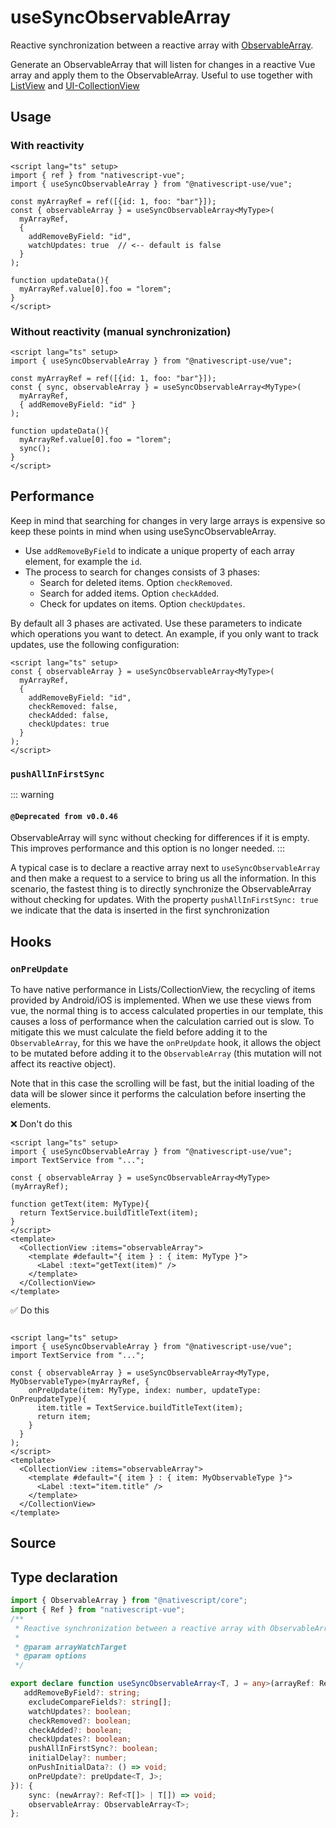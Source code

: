 <script setup>
import Source from '../../.vitepress/theme/components/Source.vue'
</script>

# useSyncObservableArray

Reactive synchronization between a reactive array with [ObservableArray](https://docs.nativescript.org/ui-and-styling.html#rootlayout). 

Generate an ObservableArray that will listen for changes in a reactive Vue array and apply them to the ObservableArray. Useful to use together with [ListView](https://docs.nativescript.org/ui/list-view) and [UI-CollectionView](https://github.com/nativescript-community/ui-collectionview)

## Usage
### With reactivity
```vue
<script lang="ts" setup>
import { ref } from "nativescript-vue";
import { useSyncObservableArray } from "@nativescript-use/vue";

const myArrayRef = ref([{id: 1, foo: "bar"}]);
const { observableArray } = useSyncObservableArray<MyType>(
  myArrayRef, 
  { 
    addRemoveByField: "id", 
    watchUpdates: true  // <-- default is false 
  } 
);

function updateData(){
  myArrayRef.value[0].foo = "lorem";
}
</script>
```

### Without reactivity (manual synchronization)
```vue
<script lang="ts" setup>
import { useSyncObservableArray } from "@nativescript-use/vue";

const myArrayRef = ref([{id: 1, foo: "bar"}]);
const { sync, observableArray } = useSyncObservableArray<MyType>(
  myArrayRef, 
  { addRemoveByField: "id" } 
);

function updateData(){
  myArrayRef.value[0].foo = "lorem";
  sync();
}
</script>
```

## Performance
Keep in mind that searching for changes in very large arrays is expensive so keep these points in mind when using useSyncObservableArray.
- Use `addRemoveByField` to indicate a unique property of each array element, for example the `id`.
- The process to search for changes consists of 3 phases:
  - Search for deleted items. Option `checkRemoved`.
  - Search for added items. Option `checkAdded`.
  - Check for updates on items. Option `checkUpdates`.

By default all 3 phases are activated. Use these parameters to indicate which operations you want to detect. An example, if you only want to track updates, use the following configuration:

```vue
<script lang="ts" setup>
const { observableArray } = useSyncObservableArray<MyType>(
  myArrayRef, 
  { 
    addRemoveByField: "id",
    checkRemoved: false,
    checkAdded: false,
    checkUpdates: true
  } 
);
</script>
```

### `pushAllInFirstSync`  
::: warning
#### `@Deprecated from v0.0.46`

ObservableArray will sync without checking for differences if it is empty. This improves performance and this option is no longer needed.
:::

A typical case is to declare a reactive array next to `useSyncObservableArray` and then make a request to a service to bring us all the information. In this scenario, the fastest thing is to directly synchronize the ObservableArray without checking for updates. With the property `pushAllInFirstSync: true` we indicate that the data is inserted in the first synchronization

## Hooks
### `onPreUpdate`
To have native performance in Lists/CollectionView, the recycling of items provided by Android/iOS is implemented. When we use these views from vue, the normal thing is to access calculated properties in our template, this causes a loss of performance when the calculation carried out is slow. To mitigate this we must calculate the field before adding it to the `ObservableArray`, for this we have the `onPreUpdate` hook, it allows the object to be mutated before adding it to the `ObservableArray` (this mutation will not affect its reactive object). 

Note that in this case the scrolling will be fast, but the initial loading of the data will be slower since it performs the calculation before inserting the elements.

❌ Don't do this
```vue
<script lang="ts" setup>
import { useSyncObservableArray } from "@nativescript-use/vue";
import TextService from "...";

const { observableArray } = useSyncObservableArray<MyType>(myArrayRef);

function getText(item: MyType){
  return TextService.buildTitleText(item);
}
</script>
<template>
  <CollectionView :items="observableArray">
    <template #default="{ item } : { item: MyType }">
      <Label :text="getText(item)" />
    </template>
  </CollectionView>
</template>
```

✅ Do this
```vue

<script lang="ts" setup>
import { useSyncObservableArray } from "@nativescript-use/vue";
import TextService from "...";

const { observableArray } = useSyncObservableArray<MyType, MyObservableType>(myArrayRef, {
    onPreUpdate(item: MyType, index: number, updateType: OnPreupdateType){
      item.title = TextService.buildTitleText(item);
      return item;
    }
  }
);
</script>
<template>
  <CollectionView :items="observableArray">
    <template #default="{ item } : { item: MyObservableType }">
      <Label :text="item.title" />
    </template>
  </CollectionView>
</template>
```

## Source
<Source source="useSyncObservableArray"/>

## Type declaration
```ts
import { ObservableArray } from "@nativescript/core";
import { Ref } from "nativescript-vue";
/**
 * Reactive synchronization between a reactive array with ObservableArray.
 *
 * @param arrayWatchTarget
 * @param options
 */

export declare function useSyncObservableArray<T, J = any>(arrayRef: Ref<T[]> | T[], options?: {
   addRemoveByField?: string;
    excludeCompareFields?: string[];
    watchUpdates?: boolean;
    checkRemoved?: boolean;
    checkAdded?: boolean;
    checkUpdates?: boolean;
    pushAllInFirstSync?: boolean;
    initialDelay?: number;
    onPushInitialData?: () => void;
    onPreUpdate?: preUpdate<T, J>;
}): {
    sync: (newArray?: Ref<T[]> | T[]) => void;
    observableArray: ObservableArray<T>;
};
```